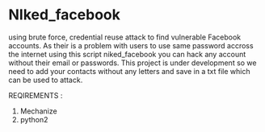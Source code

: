 # NIked_facebook
using brute force, credential reuse attack to find vulnerable Facebook accounts.
As their is a problem with users to use same password accross the internet using this script niked_facebook you can hack any account without their email or passwords.
This project is under development so we need to add your contacts without any letters and save in a txt file which can be used to attack.

REQIREMENTS :
1. Mechanize
2. python2
